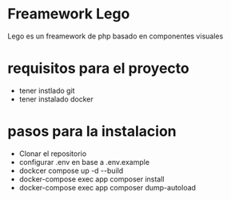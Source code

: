 # Freamework Lego

Lego es un freamework de php basado en componentes visuales 

# requisitos para el proyecto

- tener instlado git
- tener instalado docker 


# pasos para la instalacion

- Clonar el repositorio
- configurar .env en base a .env.example 
- dockcer compose up -d --build
- docker-compose exec app composer install
- docker-compose exec app composer dump-autoload

